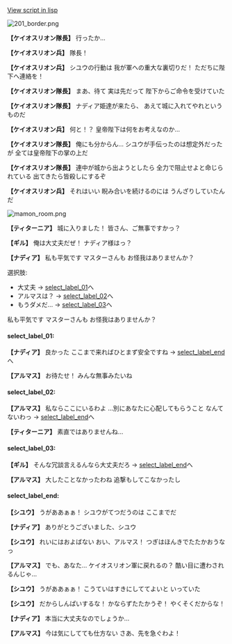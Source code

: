 [View script in lisp](../scripts/100402043.txt)

![201_border.png](../images/backgrounds/201_border.png)

**【ケイオスリオン隊長】**
行ったか…

**【ケイオスリオン兵】**
隊長！

**【ケイオスリオン兵】**
シユウの行動は
我が軍への重大な裏切りだ！
ただちに陛下へ連絡を！

**【ケイオスリオン隊長】**
まあ、待て
実は先だって
陛下からご命令を受けていた

**【ケイオスリオン隊長】**
ナディア姫達が来たら、
あえて城に入れてやれというものだ

**【ケイオスリオン兵】**
何と！？
皇帝陛下は何をお考えなのか…

**【ケイオスリオン隊長】**
俺にも分からん…
シユウが手伝ったのは想定外だったが
全ては皇帝陛下の掌の上だ

**【ケイオスリオン隊長】**
連中が城から出ようとしたら
全力で阻止せよと命じられている
出てきたら皆殺しにするぞ

**【ケイオスリオン兵】**
それはいい
睨み合いを続けるのには
うんざりしていたんだ

![mamon_room.png](../images/backgrounds/mamon_room.png)

**【ティターニア】**
城に入りました！
皆さん、ご無事ですかっ？

**【ギル】**
俺は大丈夫だぜ！
ナディア様はっ？

**【ナディア】**
私も平気です
マスターさんも
お怪我はありませんか？

選択肢:
- 大丈夫 → [select_label_01](#select_label_01)へ
- アルマスは？ → [select_label_02](#select_label_02)へ
- もうダメだ… → [select_label_03](#select_label_03)へ

私も平気です
マスターさんも
お怪我はありませんか？

#### select_label_01:

**【ナディア】**
良かった
ここまで来ればひとまず安全ですね
 → [select_label_end](#select_label_end)へ

**【アルマス】**
お待たせ！
みんな無事みたいね

#### select_label_02:

**【アルマス】**
私ならここにいるわよ
…別にあなたに心配してもらうこと
なんてないわっ
 → [select_label_end](#select_label_end)へ

**【ティターニア】**
素直ではありませんね…

#### select_label_03:

**【ギル】**
そんな冗談言えるんなら大丈夫だろ
 → [select_label_end](#select_label_end)へ

**【アルマス】**
大したことなかったわね
追撃もしてこなかったし

#### select_label_end:

**【シユウ】**
うがああぁぁ！
シユウがてつだうのは
ここまでだ

**【ナディア】**
ありがとうございました、シユウ

**【シユウ】**
れいにはおよばない
おい、アルマス！
つぎはほんきでたたかおうなっ

**【アルマス】**
でも、あなた…
ケイオスリオン軍に戻れるの？
酷い目に遭わされるんじゃ…

**【シユウ】**
うがああぁぁ！
こうていはすきにしててよいと
いっていた

**【シユウ】**
だからしんぱいするな！
かならずたたかうぞ！
やくそくだからな！

**【ナディア】**
本当に大丈夫なのでしょうか…

**【アルマス】**
今は気にしてても仕方ない
さあ、先を急ぐわよ！

